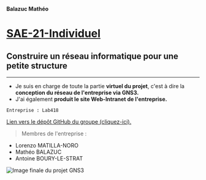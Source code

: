 **Balazuc Mathéo**
# [SAE-21-Individuel](https://github.com/matheobalazuc/SAE-21-Individuel)
## Construire un réseau informatique pour une petite structure
---

 - Je suis en charge de toute la partie **virtuel du projet**, c'est à dire la **conception du réseau de l'entreprise via GNS3.**
 - J'ai également **produit le site Web-Intranet de l'entreprise.**


```Entreprise : Lab418```

[Lien vers le dépôt GitHub du groupe (cliquez-ici).](https://github.com/s4uc3-1s-n0t-sus/SAE21_IUTBZ)

> Membres de l'entreprise : 
* Lorenzo MATILLA-NORO
* Mathéo BALAZUC
* Antoine BOURY-LE-STRAT

![Image finale du projet GNS3](Image%20de%20l'%C3%A9volution%20du%20projet%20GNS3/Capture%20finale%20du%20projet%20GNS3-Lab418.png "Image finale du projet GNS3")

